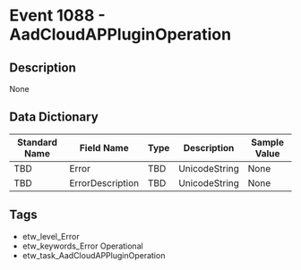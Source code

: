 # Event 1088 - AadCloudAPPluginOperation

## Description
None

## Data Dictionary
|Standard Name|Field Name|Type|Description|Sample Value|
|---|---|---|---|---|
|TBD|Error|TBD|UnicodeString|None|None|
|TBD|ErrorDescription|TBD|UnicodeString|None|None|

## Tags
* etw_level_Error
* etw_keywords_Error Operational
* etw_task_AadCloudAPPluginOperation